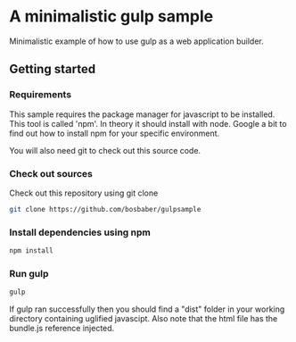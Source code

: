 # A minimalistic gulp sample

Minimalistic example of how to use gulp as a web application builder.

## Getting started

### Requirements

This sample requires the package manager for javascript to be installed. This
tool is called 'npm'. In theory it should install with node. Google a bit to find
out how to install npm for your specific environment.

You will also need git to check out this source code.

### Check out sources
Check out this repository using git clone
```sh
git clone https://github.com/bosbaber/gulpsample
```

### Install dependencies using npm

```sh
npm install
```

### Run gulp
```sh
gulp
```
If gulp ran successfully then you should find a "dist" folder in your working
directory containing uglified javascipt. Also note that the html file has the
bundle.js reference injected.

